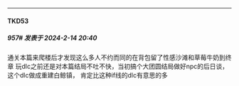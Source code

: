 
*****

####  TKD53  
##### 957#       发表于 2024-2-14 20:40

通关本篇来爬楼后才发现这么多人不约而同的在背包留了性感沙滩和草莓牛奶到终章
玩dlc之前还是对本篇结局不吐不快，当初搞个大团圆结局做好npc的后日谈，这个dlc做成重建白鲸镇， 肯定比这种if线的dlc有意思的多


